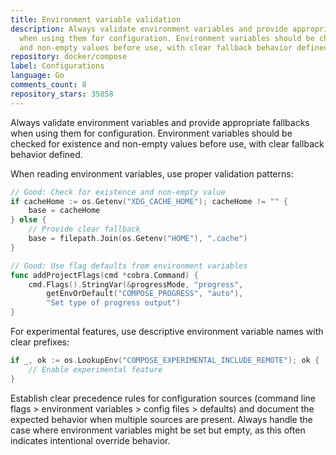 ```yaml
---
title: Environment variable validation
description: Always validate environment variables and provide appropriate fallbacks
  when using them for configuration. Environment variables should be checked for existence
  and non-empty values before use, with clear fallback behavior defined.
repository: docker/compose
label: Configurations
language: Go
comments_count: 8
repository_stars: 35858
---
```


Always validate environment variables and provide appropriate fallbacks when using them for configuration. Environment variables should be checked for existence and non-empty values before use, with clear fallback behavior defined.

When reading environment variables, use proper validation patterns:

```go
// Good: Check for existence and non-empty value
if cacheHome := os.Getenv("XDG_CACHE_HOME"); cacheHome != "" {
    base = cacheHome
} else {
    // Provide clear fallback
    base = filepath.Join(os.Getenv("HOME"), ".cache")
}

// Good: Use flag defaults from environment variables
func addProjectFlags(cmd *cobra.Command) {
    cmd.Flags().StringVar(&progressMode, "progress", 
        getEnvOrDefault("COMPOSE_PROGRESS", "auto"), 
        "Set type of progress output")
}
```

For experimental features, use descriptive environment variable names with clear prefixes:
```go
if _, ok := os.LookupEnv("COMPOSE_EXPERIMENTAL_INCLUDE_REMOTE"); ok {
    // Enable experimental feature
}
```

Establish clear precedence rules for configuration sources (command line flags > environment variables > config files > defaults) and document the expected behavior when multiple sources are present. Always handle the case where environment variables might be set but empty, as this often indicates intentional override behavior.